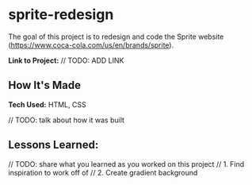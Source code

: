 # sprite-redesign
The goal of this project is to redesign and code the Sprite website (https://www.coca-cola.com/us/en/brands/sprite).

**Link to Project:** // TODO: ADD LINK

## How It's Made

**Tech Used:** HTML, CSS

// TODO: talk about how it was built

## Lessons Learned:

// TODO: share what you learned as you worked on this project
// 1. Find inspiration to work off of
// 2. Create gradient background